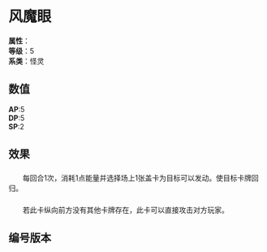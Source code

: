 <script setup lang="ts">
import CardEffectTypeAndName from "../src/commponents/CardEffectTypeAndName.vue";

let list = [
    { number: "SP03-002", url: "/packs/SP03" }
]
</script>

# 风魔眼

**属性**：<CardAttribute text="风"/><br/>
**等级**：5<br/>
**系类**：怪灵

## 数值

**AP**:5<br/>
**DP**:5<br/>
**SP**:2

## 效果

### <CardEffectTypeAndName type="启动" name="风涌龙息" />

&emsp;&emsp;每回合1次，消耗1点能量并选择场上1张盖卡为目标可以发动。使目标卡牌回归。

### <CardEffectTypeAndName type="永恒" name="至高飓风炮" />

&emsp;&emsp;若此卡纵向前方没有其他卡牌存在，此卡可以直接攻击对方玩家。

## 编号版本

<CardNumberBox :list="list"/>
